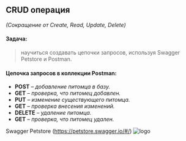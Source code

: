 ## CRUD операция
*(Сокращение от Create, Read, Update, Delete)*

#### Задача:
> научиться создавать цепочки запросов, используя Swagger Petstore и Postman.

#### Цепочка запросов в коллекции Postman: 
- **POST** – *добавление питомца в базу.*
- **GET** – *проверка, что питомец добавлен.*
- **PUT** – *изменение существующего питомца.*
- **GET** – *проверка внесения изменений.*
- **DELETE** – *удаление питомца.*
- **GET** – *проверка, что питомец удален.*

Swagger Petstore (https://petstore.swagger.io/#/)
![logo](https://encrypted-tbn0.gstatic.com/images?q=tbn:ANd9GcRDOSweXD2CdDTj3LL6kg3PQLmkol0Z2oOvqtY7KQ3DO5JHN3FErQHuzVQHHgf6A1eJWw&usqp=CAU)
